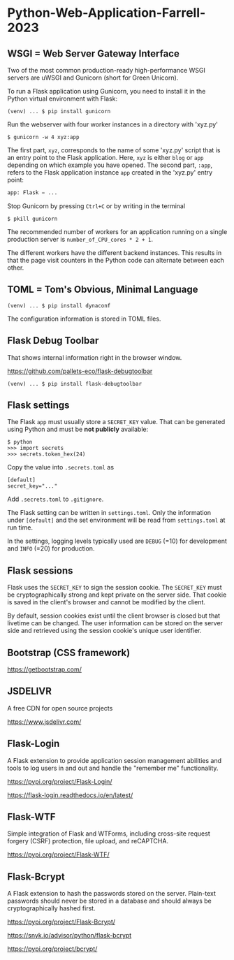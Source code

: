 # Python-Web-Application-Farrell-2023

## WSGI = Web Server Gateway Interface

Two of the most common production-ready high-performance WSGI servers are uWSGI and Gunicorn (short for Green Unicorn).

To run a Flask application using Gunicorn, you need to install it in the Python virtual environment with Flask:
```unix
(venv) ... $ pip install gunicorn
```

Run the webserver with four worker instances in a directory with 'xyz.py'
```unix
$ gunicorn -w 4 xyz:app
```


The first part, `xyz`, corresponds to the name of some 'xyz.py' script that is an entry point to the Flask application. Here, `xyz` is either `blog` or `app` depending on which example you have opened. The second part, `:app`, refers to the Flask application instance `app` created in the 'xyz.py' entry point:
```python
app: Flask = ...
```

Stop Gunicorn by pressing `Ctrl+C` or by writing in the terminal
```unix
$ pkill gunicorn
```

The recommended number of workers for an application running on a single production server is 
`number_of_CPU_cores * 2 + 1`.

The different workers have the different backend instances. 
This results in that the page visit counters in the Python code can alternate between each other.

## TOML = Tom's Obvious, Minimal Language

```unix
(venv) ... $ pip install dynaconf
```

The configuration information is stored in TOML files.

## Flask Debug Toolbar

That shows internal information right in the browser window.

https://github.com/pallets-eco/flask-debugtoolbar

```unix
(venv) ... $ pip install flask-debugtoolbar
```

## Flask settings

The Flask `app` must usually store a `SECRET_KEY` value.
That can be generated using Python and must be **not publicly** available:

```python-console
$ python
>>> import secrets
>>> secrets.token_hex(24)
```

Copy the value into `.secrets.toml` as

```tolm
[default]
secret_key="..."
```

Add `.secrets.toml` to `.gitignore`.

The Flask setting can be written in `settings.toml`. Only the information under `[default]` and the set environment will be read from `settings.toml` at run time.

In the settings, logging levels typically used are `DEBUG` (=10) for development and `INFO` (=20) for production.

## Flask sessions

Flask uses the `SECRET_KEY` to sign the session cookie.
The `SECRET_KEY` must be cryptographically strong and kept private on the server side.
That cookie is saved in the client's browser and cannot be modified by the client.

By default, session cookies exist until the client browser is closed but that livetime can be changed. 
The user information can be stored on the server side and retrieved using the session cookie's unique user identifier.

## Bootstrap (CSS framework)

https://getbootstrap.com/

## JSDELIVR 
A free CDN for open source projects

https://www.jsdelivr.com/

## Flask-Login
A Flask extension to provide application session management abilities and tools to log users in and out and handle the "remember me" functionality.

https://pypi.org/project/Flask-Login/

https://flask-login.readthedocs.io/en/latest/

## Flask-WTF
Simple integration of Flask and WTForms, including cross-site request forgery (CSRF) protection, file upload, and reCAPTCHA.

https://pypi.org/project/Flask-WTF/

## Flask-Bcrypt
A Flask extension to hash the passwords stored on the server. 
Plain-text passwords should never be stored in a database and should always be cryptographically hashed first.

https://pypi.org/project/Flask-Bcrypt/

https://snyk.io/advisor/python/flask-bcrypt

https://pypi.org/project/bcrypt/
